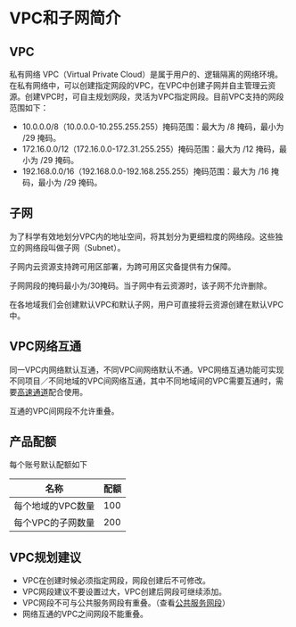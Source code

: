 # VPC和子网简介



## VPC

私有网络 VPC（Virtual Private
Cloud）是属于用户的、逻辑隔离的网络环境。在私有网络中，可以创建指定网段的VPC，在VPC中创建子网并自主管理云资源。创建VPC时，可自主规划网段，灵活为VPC指定网段。目前VPC支持的网段范围如下：

  - 10.0.0.0/8（10.0.0.0-10.255.255.255）掩码范围：最大为 /8 掩码，最小为 /29 掩码。
  - 172.16.0.0/12（172.16.0.0-172.31.255.255）掩码范围：最大为 /12 掩码，最小为 /29 掩码。
  - 192.168.0.0/16（192.168.0.0-192.168.255.255）掩码范围：最大为 /16 掩码，最小为 /29
    掩码。

## 子网

为了科学有效地划分VPC内的地址空间，将其划分为更细粒度的网络段。这些独立的网络段叫做子网（Subnet）。

子网内云资源支持跨可用区部署，为跨可用区灾备提供有力保障。

子网网段的掩码最小为/30掩码。当子网中有云资源时，该子网不允许删除。

在各地域我们会创建默认VPC和默认子网，用户可直接将云资源创建在默认VPC中。

## VPC网络互通

同一VPC内网络默认互通，不同VPC间网络默认不通。VPC网络互通功能可实现不同项目／不同地域的VPC间网络互通，其中不同地域间的VPC需要互通时，需要[高速通道](udpn/README)配合使用。

互通的VPC间网段不允许重叠。

## 产品配额

每个账号默认配额如下

| 名称         | 配额  |
| ---------- | --- |
| 每个地域的VPC数量 | 100 |
| 每个VPC的子网数量 | 200 |

## VPC规划建议

  - VPC在创建时候必须指定网段，网段创建后不可修改。
  - VPC网段建议不要设置过大，VPC创建后网段可继续添加。
  - VPC网段不可与公共服务网段有重叠。（查看[公共服务网段](vpc/limit)）
  - 网络互通的VPC之间网段不能重叠。
